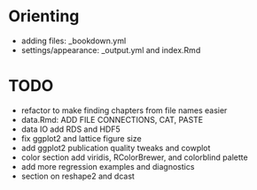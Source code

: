 # Orienting

- adding files: _bookdown.yml
- settings/appearance: _output.yml and index.Rmd

# TODO

- refactor to make finding chapters from file names easier
- data.Rmd: ADD FILE CONNECTIONS, CAT, PASTE
- data IO add RDS and HDF5
- fix ggplot2 and lattice figure size
- add ggplot2 publication quality tweaks and cowplot
- color section add viridis, RColorBrewer, and colorblind palette
- add more regression examples and diagnostics
- section on reshape2 and dcast
